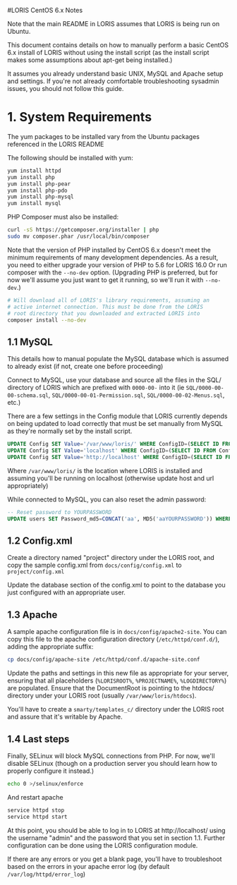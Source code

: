#LORIS CentOS 6.x Notes

Note that the main README in LORIS assumes that LORIS is being run on Ubuntu.

This document contains details on how to manually perform a basic CentOS 6.x
install of LORIS without using the install script (as the install script
makes some assumptions about apt-get being installed.)

It assumes you already understand basic UNIX, MySQL and Apache setup and
settings. If you're not already comfortable troubleshooting sysadmin issues,
you should not follow this guide.

# 1. System Requirements

The yum packages to be installed vary from the Ubuntu packages referenced
in the LORIS README

The following should be installed with yum:
 
```bash
yum install httpd
yum install php
yum install php-pear
yum install php-pdo
yum install php-mysql
yum install mysql
```

PHP Composer must also be installed:

```bash
curl -sS https://getcomposer.org/installer | php
sudo mv composer.phar /usr/local/bin/composer
```

Note that the version of PHP installed by CentOS 6.x doesn't meet the minimum requirements of many development dependencies.
As a result, you need to either upgrade your version of PHP to 5.6 for LORIS 16.0
Or run composer with the `--no-dev` option. (Upgrading PHP is preferred, but for now we'll
assume you just want to get it running, so we'll run it with `--no-dev`.)

```bash
# Will download all of LORIS's library requirements, assuming an
# active internet connection. This must be done from the LORIS
# root directory that you downloaded and extracted LORIS into
composer install --no-dev
```

## 1.1 MySQL

This details how to manual populate the MySQL database which is assumed
to already exist (if not, create one before proceeding)

Connect to MySQL, use your database and source all the files in the
SQL/ directory of LORIS which are prefixed with `0000-00-` into it
(ie `SQL/0000-00-00-schema.sql`, `SQL/0000-00-01-Permission.sql`, 
`SQL/0000-00-02-Menus.sql`, etc.)

There are a few settings in the Config module that LORIS currently depends
on being updated to load correctly that must be set manually from MySQL as
they're normally set by the install script.

```SQL
UPDATE Config SET Value='/var/www/loris/' WHERE ConfigID=(SELECT ID FROM ConfigSettings WHERE Name='base');
UPDATE Config SET Value='localhost' WHERE ConfigID=(SELECT ID FROM ConfigSettings WHERE Name='host');
UPDATE Config SET Value='http://localhost' WHERE ConfigID=(SELECT ID FROM ConfigSettings WHERE Name='url');
```

Where `/var/www/loris/` is the location where LORIS is installed and assuming
you'll be running on localhost (otherwise update host and url appropriately)

While connected to MySQL, you can also reset the admin password:

```SQL
-- Reset password to YOURPASSWORD
UPDATE users SET Password_md5=CONCAT('aa', MD5('aaYOURPASSWORD')) WHERE ID=1;
```

## 1.2 Config.xml

Create a directory named "project" directory under the LORIS root, and copy
the sample config.xml from `docs/config/config.xml` to `project/config.xml`

Update the database section of the config.xml to point to the database you
just configured with an appropriate user.

## 1.3 Apache

A sample apache configuration file is in `docs/config/apache2-site`. 
You can copy this file to the apache configuration directory (`/etc/httpd/conf.d/`), adding the appropriate suffix:

```bash
cp docs/config/apache-site /etc/httpd/conf.d/apache-site.conf
```

Update the paths and settings in this new file as appropriate for your server, ensuring that all placeholders (`%LORISROOT%`, `%PROJECTNAME%`, `%LOGDIRECTORY%`) are populated. Ensure that the DocumentRoot is pointing to the htdocs/ directory under your LORIS root (usually `/var/www/loris/htdocs`).

You'll have to create a `smarty/templates_c/` directory under the LORIS
root and assure that it's writable by Apache.

## 1.4 Last steps

Finally, SELinux will block MySQL connections from PHP. For now, we'll 
disable SELinux (though on a production server you should learn how to
properly configure it instead.)

```bash
echo 0 >/selinux/enforce
```

And restart apache
```bash
service httpd stop
service httpd start
```

At this point, you should be able to log in to LORIS
at http://localhost/ using the username "admin" and the password that
you set in section 1.1. Further configuration can be done using the
LORIS configuration module.

If there are any errors or you get a blank page, you'll have to troubleshoot
based on the errors in your apache error log (by default
 `/var/log/httpd/error_log`) 
